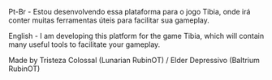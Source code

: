 Pt-Br - Estou desenvolvendo essa plataforma para o jogo Tibia, onde irá conter muitas ferramentas úteis para facilitar sua gameplay. 

English - I am developing this platform for the game Tibia, which will contain many useful tools to facilitate your gameplay.

Made by Tristeza Colossal (Lunarian RubinOT) / Elder Depressivo (Baltrium RubinOT)
